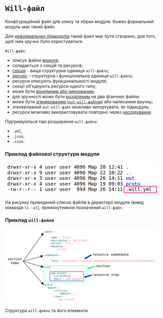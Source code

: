 # <code>Will-файл</code>

Конфігураційний файл для опису та збірки модуля. Кожен формальний модуль має такий файл.

Для [неформальних підмодулів](SubmoduleInformal.md) такий файл має бути створено, для того, щоб ним зручно було користуватися.

`Will-файл`:
- описує файли [модуля](Module.md#Модуль);
- складається з секцій та ресурсів;
- [секція](Structure.md#Секція-will-файла) - вища структурна одиниця `will-файлa`;
- [ресурс](Structure.md#Ресурси) - структурна і функціональна одиниця `will-файлa`;
- ресурси описують функціональності модуля;
- секції об'єднують ресурси одного типу;
- може бути [анонімним або іменованим](WillFileNamedAndSplit.md#Іменований-will-файл);
- для зручності може бути [розділеним](WillFileNamedAndSplit.md#Спліт-will-файл) на два фізичних файли;
- може бути [згенерованим (`out-will-файлом`)](WillFileExported.md#експортований-will-файл-out-will-файл) або написаним вручну;
- згенерований `out-will-файл` можливо імпортувати, як підмодуль;
- ресурси можливо використовувати повторно через [наслідування](Inheritance.md).

Підтримуються такі розширення `will-файла`:
- `.yml`,
- `.json`,
- `.cson`.  

### Приклад файлової структури модуля

![will.file.png](./Images/will.file.png)

На рисунку приведений список файлів в директорії модуля (вивід команди `ls -al`), прямокутником позначений `will-файл`.

### Приклад `will-файла`

![will.file.inner.png](./Images/will.file.inner.png)

Структура `will-файла` та його елементи
